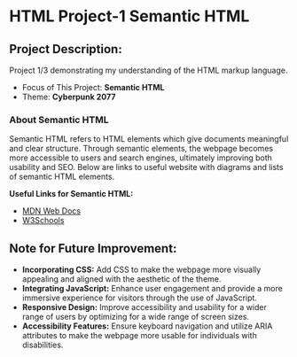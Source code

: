# HTML Project-1 Semantic HTML

## Project Description:
Project 1/3 demonstrating my understanding of the HTML markup language.<br>

- Focus of This Project: **Semantic HTML**
- Theme: **Cyberpunk 2077**

### About Semantic HTML
Semantic HTML refers to HTML elements which give documents meaningful and clear structure.
Through semantic elements, the webpage becomes more accessible to users and search engines, ultimately improving both usability and SEO.
Below are links to useful website with diagrams and lists of semantic HTML elements.

**Useful Links for Semantic HTML:**
- [MDN Web Docs](https://developer.mozilla.org/en-US/docs/Glossary/Semantics#semantics_in_html)
- [W3Schools](https://www.w3schools.com/html/html5_semantic_elements.asp)

## Note for Future Improvement:
- **Incorporating CSS:** Add CSS to make the webpage more visually appealing and aligned with the aesthetic of the theme.
- **Integrating JavaScript:** Enhance user engagement and provide a more immersive experience for visitors through the use of JavaScript.
- **Responsive Design:** Improve accessibility and usability for a wider range of users by optimizing for a wide range of screen sizes.
- **Accessibility Features:** Ensure keyboard navigation and utilize ARIA attributes to make the webpage more usable for individuals with disabilities.
